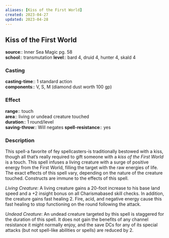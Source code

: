 ```yaml
---
aliases: [Kiss of the First World]
created: 2023-04-27
updated: 2023-04-28
---
```


## Kiss of the First World

**source**:: Inner Sea Magic pg. 58  
**school**:: transmutation
**level**:: bard 4, druid 4, hunter 4, skald 4

### Casting

**casting-time**:: 1 standard action  
**components**:: V, S, M (diamond dust worth 100 gp)

### Effect

**range**:: touch  
**area**:: living or undead creature touched  
**duration**:: 1 round/level  
**saving-throw**:: Will negates
**spell-resistance**:: yes

### Description

This spell-a favorite of fey spellcasters-is traditionally bestowed with a kiss, though all that’s really required to gift someone with a *kiss of the First World* is a touch. This spell infuses a living creature with a surge of positive energy from the First World, filling the target with the raw energies of life. The exact effects of this spell vary, depending on the nature of the creature touched. Constructs are immune to the effects of this spell.  
  
*Living Creature*: A living creature gains a 20-foot increase to his base land speed and a +2 insight bonus on all Charismabased skill checks. In addition, the creature gains fast healing 2. Fire, acid, and negative energy cause this fast healing to stop functioning on the round following the attack.  
  
*Undead Creature*: An undead creature targeted by this spell is staggered for the duration of this spell. It does not gain the benefits of any channel resistance it might normally enjoy, and the save DCs for any of its special attacks (but not spell-like abilities or spells) are reduced by 2.

